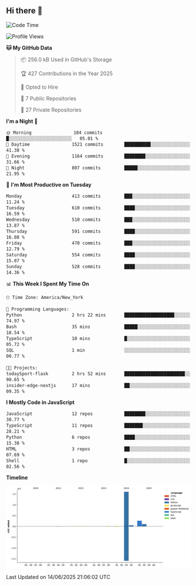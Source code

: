 ## Hi there 👋

<!--START_SECTION:waka-->
![Code Time](http://img.shields.io/badge/Code%20Time-339%20hrs%2027%20mins-blue)

![Profile Views](http://img.shields.io/badge/Profile%20Views-5-blue)

**🐱 My GitHub Data** 

> 📦 256.0 kB Used in GitHub's Storage 
 > 
> 🏆 427 Contributions in the Year 2025
 > 
> 💼 Opted to Hire
 > 
> 📜 7 Public Repositories 
 > 
> 🔑 27 Private Repositories 
 > 
**I'm a Night 🦉** 

```text
🌞 Morning                184 commits         █░░░░░░░░░░░░░░░░░░░░░░░░   05.01 % 
🌆 Daytime                1521 commits        ██████████░░░░░░░░░░░░░░░   41.38 % 
🌃 Evening                1164 commits        ████████░░░░░░░░░░░░░░░░░   31.66 % 
🌙 Night                  807 commits         █████░░░░░░░░░░░░░░░░░░░░   21.95 % 
```
📅 **I'm Most Productive on Tuesday** 

```text
Monday                   413 commits         ███░░░░░░░░░░░░░░░░░░░░░░   11.24 % 
Tuesday                  610 commits         ████░░░░░░░░░░░░░░░░░░░░░   16.59 % 
Wednesday                510 commits         ███░░░░░░░░░░░░░░░░░░░░░░   13.87 % 
Thursday                 591 commits         ████░░░░░░░░░░░░░░░░░░░░░   16.08 % 
Friday                   470 commits         ███░░░░░░░░░░░░░░░░░░░░░░   12.79 % 
Saturday                 554 commits         ████░░░░░░░░░░░░░░░░░░░░░   15.07 % 
Sunday                   528 commits         ████░░░░░░░░░░░░░░░░░░░░░   14.36 % 
```


📊 **This Week I Spent My Time On** 

```text
🕑︎ Time Zone: America/New_York

💬 Programming Languages: 
Python                   2 hrs 22 mins       ███████████████████░░░░░░   74.97 % 
Bash                     35 mins             █████░░░░░░░░░░░░░░░░░░░░   18.54 % 
TypeScript               10 mins             █░░░░░░░░░░░░░░░░░░░░░░░░   05.72 % 
SQL                      1 min               ░░░░░░░░░░░░░░░░░░░░░░░░░   00.77 % 

🐱‍💻 Projects: 
todaySport-flask         2 hrs 52 mins       ███████████████████████░░   90.65 % 
insider-edge-nextjs      17 mins             ██░░░░░░░░░░░░░░░░░░░░░░░   09.35 % 
```

**I Mostly Code in JavaScript** 

```text
JavaScript               12 repos            ████████░░░░░░░░░░░░░░░░░   30.77 % 
TypeScript               11 repos            ███████░░░░░░░░░░░░░░░░░░   28.21 % 
Python                   6 repos             ████░░░░░░░░░░░░░░░░░░░░░   15.38 % 
HTML                     3 repos             ██░░░░░░░░░░░░░░░░░░░░░░░   07.69 % 
Shell                    1 repo              █░░░░░░░░░░░░░░░░░░░░░░░░   02.56 % 
```



**Timeline**

![Lines of Code chart](https://raw.githubusercontent.com/dikshithvishnu/dikshithvishnu/main/assets/bar_graph.png)


 Last Updated on 14/06/2025 21:06:02 UTC
<!--END_SECTION:waka-->
